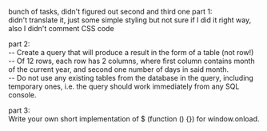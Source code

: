 bunch of tasks, didn't figured out second and third one
part 1: <br />
didn't translate it, just some simple styling but not sure if I did it right way, also I didn't comment CSS code

part 2: <br />
-- Create a query that will produce a result in the form of a table (not row!) <br />
-- Of 12 rows, each row has 2 columns, where first column contains month of the current year, and second one number of days in said month. <br />
-- Do not use any existing tables from the database in the query, including temporary ones, i.e. the query should work immediately from any SQL console.

part 3: <br />
Write your own short implementation of $ (function () {}) for window.onload.
